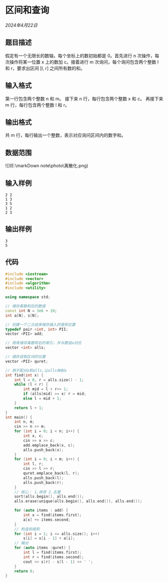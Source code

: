 # 区间和查询

*2024年4月22日*

## 题目描述

假定有一个无限长的数轴，每个坐标上的数初始都是 0。首先进行 n 次操作，每次操作将某一位置 x 上的数加 c。接着进行 m 次询问，每个询问包含两个整数 l 和 r，要求出区间 [l, r] 之间所有数的和。

## 输入格式

第一行包含两个整数 n 和 m。 接下来 n 行，每行包含两个整数 x 和 c。 再接下来 m 行，每行包含两个整数 l 和 r。

## 输出格式

共 m 行，每行输出一个整数，表示对应询问区间内的数字和。

## 数据范围

![](E:\markDown note\photo\离散化.png)

## 输入样例

```plaintext
2 2  
1 3  
3 5  
1 2  
2 3  
```

## 输出样例



```plaintext
3  
5  
```

## 代码

```c++
#include <iostream>
#include <vector>
#include <algorithm>
#include <utility>

using namespace std;

// 储存离散和后的数值
const int N = 3e6 + 10;
int a[N], s[N];

// 创建一个二元组来储存插入的值和位置
typedef pair <int, int> PII;
vector <PII> add;

// 用来储存离散和后的索引，并与数组a对应
vector <int> alls;

// 储存读取区间的位置
vector <PII> quret;

// 用于配对a和alls,让alls映射a
int find(int x) {
    int l = 0, r = alls.size() - 1;
    while (l < r) {
        int mid = l + r>> 1;
        if (alls[mid] >= x) r = mid;
        else l = mid + 1;
    }
    return l + 1;
}
int main() {
    int n, m;
    cin >> n >> m;
    for (int i = 0; i < n; i++) {
        int x, c;
        cin >> x >> c;
        add.emplace_back(x, c);
        alls.push_back(x);
    }
    for (int i = 0; i < m; i++) {
        int l, r;
        cin >> l >> r;
        quret.emplace_back(l, r);
        alls.push_back(l);
        alls.push_back(r);
    }
    // 核心： 1.排序 2.去重 
    sort(alls.begin(), alls.end());
    alls.erase(unique(alls.begin(), alls.end()), alls.end());

    for (auto items : add) {
        int x = find(items.first);
        a[x] += items.second;
    }
    // 构造前缀和
    for (int i = 1; i <= alls.size(); i++)
        s[i] = s[i - 1] + a[i];
    // 输出
    for (auto items :quret) {
        int l = find(items.first);
        int r = find(items.second);
        cout << s[r] - s[l - 1] << ' ';
    }
    return 0;
}
```

